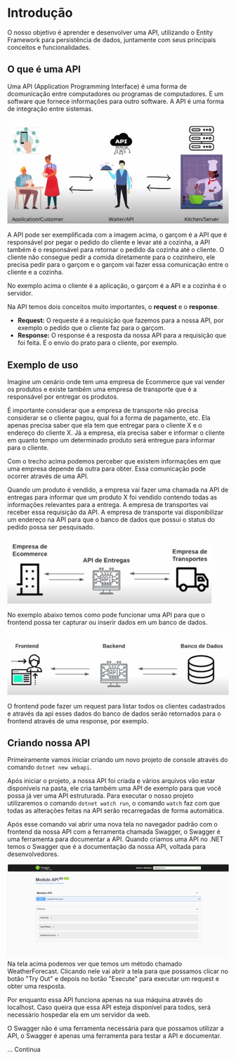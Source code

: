 # Introdução
O nosso objetivo é aprender e desenvolver uma API, utilizando o Entity Framework para persistência de dados, juntamente com seus principais conceitos e funcionalidades.

## O que é uma API
Uma API (Application Programming Interface) é uma forma de dcomunicação entre computadores ou programas de computadores. É um software que fornece informações para outro software. A API é uma forma de integração entre sistemas.

![Imagem com o exemplo de uma API](/imagens/exemplo%20api.png)

A API pode ser exemplificada com a imagem acima, o garçom é a API que é responsável por pegar o pedido do cliente e levar até a cozinha, a API também é o responsável para retornar o pedido da cozinha até o cliente. O cliente não consegue pedir a comida diretamente para o cozinheiro, ele precisa pedir para o garçom e o garçom vai fazer essa comunicação entre o cliente e a cozinha.

No exemplo acima o cliente é a aplicação, o garçom é a API e a cozinha é o servidor.

Na API temos dois conceitos muito importantes, o **request** e o **response**.

- **Request:** O requeste é a requisição que fazemos para a nossa API, por exemplo o pedido que o cliente faz para o garçom.
- **Response:** O response é a resposta da nossa API para a requisição que foi feita. É o envio do prato para o cliente, por exemplo.

## Exemplo de uso
Imagine um cenário onde tem uma empresa de Ecommerce que vai vender os produtos e existe também uma empresa de transporte que é a responsável por entregar os produtos. 

É importante considerar que a empresa de transporte não precisa considerar se o cliente pagou, qual foi a forma de pagamento, etc. Ela apenas precisa saber que ela tem que entregar para o cliente X e o endereço do cliente X. Já a empresa, ela precisa saber e informar o cliente em quanto tempo um determinado produto será entregue para informar para o cliente. 

Com o trecho acima podemos perceber que existem informações em que uma empresa depende da outra para obter. Essa comunicação pode ocorrer através de uma API.

Quando um produto é vendido, a empresa vai fazer uma chamada na API de entregas para informar que um produto X foi vendido contendo todas as informações relevantes para a entrega. A empresa de transportes vai receber essa requisição da API. A empresa de transporte vai disponibilizar um endereço na API para que o banco de dados que possui o status do pedido possa ser pesquisado.

![Imagem como exemplo de uso de API](/imagens/exemplo%20de%20uso%20de%20api.png)

No exemplo abaixo temos como pode funcionar uma API para que o frontend possa ter capturar ou inserir dados em um banco de dados.

![Imagem de uma API para comunicação entre o Frontend e o Banco de dados](/imagens/exemplo%20de%20api%20no%20mundo%20da%20tecnologia.png)

O frontend pode fazer um request para listar todos os clientes cadastrados e através da api esses dados do banco de dados serão retornados para o frontend através de uma response, por exemplo.

## Criando nossa API
Primeiramente vamos iniciar criando um novo projeto de console através do comando `dotnet new webapi`.

Após iniciar o projeto, a nossa API foi criada e vários arquivos vão estar disponíveis na pasta, ele cria também uma API de exemplo para que você possa já ver uma API estruturada. Para executar o nosso projeto utilizaremos o comando `dotnet watch run`, o comando `watch` faz com que todas as alterações feitas na API serão recarregadas de forma automática.

Após esse comando vai abrir uma nova tela no navegador padrão com o frontend da nossa API com a ferramenta chamada Swagger, o Swagger é uma ferramenta para documentar a API. Quando criamos uma API no .NET temos o Swagger que é a documentação da nossa API, voltada para desenvolvedores. 

![Imagem do Swagger](/imagens/swagger.png)
Na tela acima podemos ver que temos um método chamado WeatherForecast. Clicando nele vai abrir a tela para que possamos clicar no botão "Try Out" e depois no botão "Execute" para executar um request e obter uma resposta.

Por enquanto essa API funciona apenas na sua máquina através do localhost. Caso queira que essa API esteja disponível para todos, será necessário hospedar ela em um servidor da web.

O Swagger não é uma ferramenta necessária para que possamos utilizar a API, o Swagger é apenas uma ferramenta para testar a API e documentar.

... Continua

